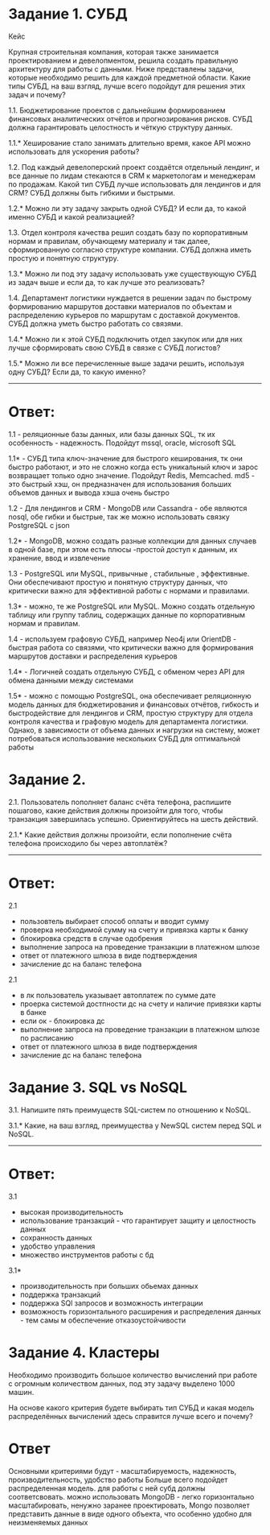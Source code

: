 # Задание 1. СУБД
Кейс

Крупная строительная компания, которая также занимается проектированием и девелопментом, решила создать правильную архитектуру для работы с данными. Ниже представлены задачи, которые необходимо решить для каждой предметной области.
Какие типы СУБД, на ваш взгляд, лучше всего подойдут для решения этих задач и почему?

1.1. Бюджетирование проектов с дальнейшим формированием финансовых аналитических отчётов и прогнозирования рисков. СУБД должна гарантировать целостность и чёткую структуру данных.

1.1.* Хеширование стало занимать длительно время, какое API можно использовать для ускорения работы?

1.2. Под каждый девелоперский проект создаётся отдельный лендинг, и все данные по лидам стекаются в CRM к маркетологам и менеджерам по продажам. Какой тип СУБД лучше использовать для лендингов и для CRM? СУБД должны быть гибкими и быстрыми.

1.2.* Можно ли эту задачу закрыть одной СУБД? И если да, то какой именно СУБД и какой реализацией?

1.3. Отдел контроля качества решил создать базу по корпоративным нормам и правилам, обучающему материалу и так далее, сформированную согласно структуре компании. СУБД должна иметь простую и понятную структуру.

1.3.* Можно ли под эту задачу использовать уже существующую СУБД из задач выше и если да, то как лучше это реализовать?

1.4. Департамент логистики нуждается в решении задач по быстрому формированию маршрутов доставки материалов по объектам и распределению курьеров по маршрутам с доставкой документов. СУБД должна уметь быстро работать со связями.

1.4.* Можно ли к этой СУБД подключить отдел закупок или для них лучше сформировать свою СУБД в связке с СУБД логистов?

1.5.* Можно ли все перечисленные выше задачи решить, используя одну СУБД? Если да, то какую именно?

---
# Ответ:
1.1 - реляционные базы данных, или базы данных SQL, тк их особенность - надежность. Подойдут mssql, oracle, мicrosoft SQL

1.1* - СУБД типа ключ-значение для быстрого кеширования, тк они быстро работают, и это не сложно когда есть уникальный ключ и зарос возвращает только одно значение. Подойдут Redis, Memcached. md5 - это быстрый хэш, он предназначен для использования больших объемов данных и вывода хэша очень быстро

1.2 - Для лендингов и CRM - MongoDB или Cassandra  - обе являются nosql, обе гибки и быстрые, так же можно использовать связку  PostgreSQL с json

1.2* - MongoDB, можно создать разные коллекции для данных случаев в одной базе, при этом есть плюсы -простой доступ к данным, их хранение, ввод и извлечение 

1.3 - PostgreSQL или MySQL, привычные , стабильные , эффективные. Они обеспечивают простую и понятную структуру данных, что критически важно для эффективной работы с нормами и правилами.

1.3* - можно, те же PostgreSQL или MySQL. Можно создать отдельную таблицу или группу таблиц, содержащих данные по корпоративным нормам и правилам.

1.4 - используем графовую СУБД, например Neo4j или OrientDB - быстрая работа со связями,  что критически важно для формирования маршрутов доставки и распределения курьеров

1.4* - Логичней создать отдельную СУБД, с обменом через API для обмена данными между системами

1.5* - можно с помощью PostgreSQL, она обеспечивает реляционную модель данных для бюджетирования и финансовых отчётов, гибкость и быстродействие для лендингов и CRM, простую структуру для отдела контроля качества и графовую модель для департамента логистики. Однако, в зависимости от объема данных и нагрузки на систему, может потребоваться использование нескольких СУБД для оптимальной работы


# Задание 2. 

2.1. Пользователь пополняет баланс счёта телефона, распишите пошагово, какие действия должны произойти для того, чтобы транзакция завершилась успешно. Ориентируйтесь на шесть действий.

2.1.* Какие действия должны произойти, если пополнение счёта телефона происходило бы через автоплатёж?

---
# Ответ:
2.1  
- пользовтель выбирает способ оплаты и вводит сумму
- проверка необходимой сумму на счету и привязка карты к банку
- блокировка средств в случае одобрения 
- выполнение запроса на проведение транзакции в платежном шлюзе
- ответ от платежного шлюза в виде подтверждения
- зачисление дс на баланс телефона

2.1
- в лк пользователь указывает автоплатеж по сумме дате 
- проерка системой достпности дс на счету и наличие привязки карты в банке
- если ок - блокировка дс
- выполнение запроса на проведение транзакции в платежном шлюзе по расписанию
- ответ от платежного шлюза в виде подтверждения
- зачисление дс на баланс телефона


# Задание 3. SQL vs NoSQL

3.1. Напишите пять преимуществ SQL-систем по отношению к NoSQL.

3.1.* Какие, на ваш взгляд, преимущества у NewSQL систем перед SQL и NoSQL.

---
# Ответ:

3.1
- высокая производительность
- использование транзакций - что гарантирует защиту и целостность данных
- сохранность данных
- удобство управления
- множество инструментов работы с бд

3.1*

- производительность при больших обьемах данных
- поддержка транзакций
- поддержка SQl запросов и возможность интеграции
- возможность горизонтального расширения и распределения данных - тем самы м обеспечение отказоустойчивости


# Задание 4. Кластеры

Необходимо производить большое количество вычислений при работе с огромным количеством данных, под эту задачу выделено 1000 машин.

На основе какого критерия будете выбирать тип СУБД и какая модель распределённых вычислений здесь справится лучше всего и почему?

# Ответ

Основными критериями будут - масштабируемость, надежность, производительность, удобство работы
Больше всего подойдет распределенная модель. для работы с ней субд должны соответсвовать. можно использовать MongoDB - легко горизонтально масштабировать, ненужно заранее проектировать, Mongo позволяет представить данные в виде одного объекта, что особенно удобно для неизменяемых данных







